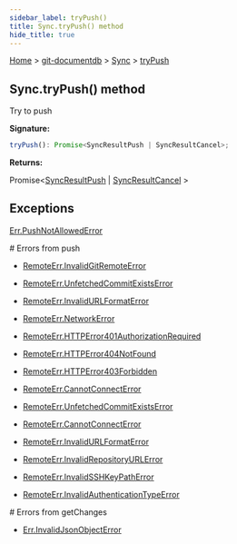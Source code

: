 ```yaml
---
sidebar_label: tryPush()
title: Sync.tryPush() method
hide_title: true
---
```


[Home](./index.md) &gt; [git-documentdb](./git-documentdb.md) &gt; [Sync](./git-documentdb.sync.md) &gt; [tryPush](./git-documentdb.sync.trypush.md)

## Sync.tryPush() method

Try to push

<b>Signature:</b>

```typescript
tryPush(): Promise<SyncResultPush | SyncResultCancel>;
```
<b>Returns:</b>

Promise&lt;[SyncResultPush](./git-documentdb.syncresultpush.md) \| [SyncResultCancel](./git-documentdb.syncresultcancel.md) &gt;

## Exceptions

[Err.PushNotAllowedError](./git-documentdb.err.pushnotallowederror.md)

\# Errors from push

- [RemoteErr.InvalidGitRemoteError](./git-documentdb.remoteerr.invalidgitremoteerror.md)

- [RemoteErr.UnfetchedCommitExistsError](./git-documentdb.remoteerr.unfetchedcommitexistserror.md)

- [RemoteErr.InvalidURLFormatError](./git-documentdb.remoteerr.invalidurlformaterror.md)

- [RemoteErr.NetworkError](./git-documentdb.remoteerr.networkerror.md)

- [RemoteErr.HTTPError401AuthorizationRequired](./git-documentdb.remoteerr.httperror401authorizationrequired.md)

- [RemoteErr.HTTPError404NotFound](./git-documentdb.remoteerr.httperror404notfound.md)

- [RemoteErr.HTTPError403Forbidden](./git-documentdb.remoteerr.httperror403forbidden.md)

- [RemoteErr.CannotConnectError](./git-documentdb.remoteerr.cannotconnecterror.md)

- [RemoteErr.UnfetchedCommitExistsError](./git-documentdb.remoteerr.unfetchedcommitexistserror.md)

- [RemoteErr.CannotConnectError](./git-documentdb.remoteerr.cannotconnecterror.md)

- [RemoteErr.InvalidURLFormatError](./git-documentdb.remoteerr.invalidurlformaterror.md)

- [RemoteErr.InvalidRepositoryURLError](./git-documentdb.remoteerr.invalidrepositoryurlerror.md)

- [RemoteErr.InvalidSSHKeyPathError](./git-documentdb.remoteerr.invalidsshkeypatherror.md)

- [RemoteErr.InvalidAuthenticationTypeError](./git-documentdb.remoteerr.invalidauthenticationtypeerror.md)

\# Errors from getChanges

- [Err.InvalidJsonObjectError](./git-documentdb.err.invalidjsonobjecterror.md)

